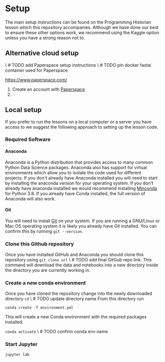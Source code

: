 # Setup 

The main setup instructions can be found on the Programming Historian lesson which this repository accompanies. Although we have done our best to ensure these other options work, we recommend using the Kaggle option unless you have a strong reason not to. 



## Alternative cloud setup 

\ # TODO add Paperspace setup instructions 
\ # TODO pin docker fastai container used for Paperspace 

https://www.paperspace.com/

1. Create an account with [Paperspace](https://www.paperspace.com/) 
2. 




## Local setup 

If you prefer to run the lessons on a local computer or a server you have access to we suggest the following approach to setting up the lesson code. 

### Required Software 

#### Anaconda 

Anaconda is a Python distribution that provides access to many common Python Data Science packages. Anaconda also has support for virtual environments which allow you to isolate the code used for different projects. If you don't already have Anaconda installed you will need to start by installing the anaconda version for your operating system. If you don't already have anaconda installed we would recommend installing [Minconda](https://docs.conda.io/en/latest/miniconda.html) for Python 3.8. If you already have Conda installed, the full version of Anaconda will also work.  

#### Git
You will need to install [Git](https://git-scm.com/downloads) on your system. If you are running a GNU/Linux or Mac OS operating system it is likely you already have Git installed. You can confirm this by running `git --version`. 

### Clone this Github repository

Once you have installed GitHub and Anaconda you should clone this repository using `git clone url` \ # TODO add final GitGub repo link. 
This command will download the data and notebooks into a new directory inside the directory you are currently working in. 

### Create a new conda environment 

Once you have cloned the repository change into the newly downloaded directory `cd` \ # TODO update directory name 
From this directory run 

`conda create -f environment.yml`

This will create a new Conda environment with the required packages installed. 

`conda activate` \ # TODO confirm conda env name

### Start Jupyter 

`jupyter lab` 


